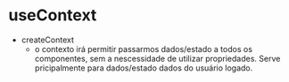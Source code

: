 # useContext
  
* createContext
  - o contexto irá permitir passarmos dados/estado a todos os componentes, sem a nescessidade de utilizar propriedades. Serve pricipalmente para dados/estado dados do usuário logado.
  <!-- 
  import React from 'react';

  const UserContext = React.createContext();

  export default UserContext; 
  -->
